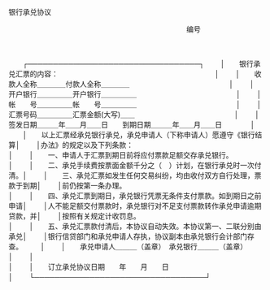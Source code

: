 



银行承兑协议



 

　　　　　　　　　　　　　　　　　　　　　　　　　编号

　　


　　┌──────────────────────────────────┐
　　│　　银行承兑汇票的内容：　　　　　　　　　　　　　　　　　　　　　　│
　　│　　收款人全称＿＿＿＿付款人全称＿＿＿＿　　　　　　　　　　　　　　│
　　│　　开户银行＿＿＿＿＿开户银行＿＿＿＿＿　　　　　　　　　　　　　　│
　　│　　帐　　号＿＿＿＿＿帐　　号＿＿＿＿＿　　　　　　　　　　　　　　│
　　│　　汇票号码＿＿＿＿＿汇票金额(大写)＿＿　　　　　　　　　　　　　　│
　　│签发日期＿＿＿年＿＿月＿＿日　　到期日期＿＿＿年＿＿月＿＿日　　　　│
　　│　　以上汇票经承兑银行承兑，承兑申请人（下称申请人）愿遵守《银行结算│
　　│办法》的规定以及下列条款：　　　　　　　　　　　　　　　　　　　　　│
　　│　　一、申请人于汇票到期日前将应付票款足额交存承兑银行。　　　　　　│
　　│　　二、承兑手续费按票面金额千分之（　）计划，在银行承兑时一次付清。│
　　│　　三、承兑汇票如发生任何交易纠纷，均由收付双方自行处理，票款于到期│
　　│前仍按第一条办理。　　　　　　　　　　　　　　　　　　　　　　　　　│
　　│　　四、承兑汇票到期日，承兑银行凭票无条件支付票款。如到期日之前申请│
　　│人不能足额交付票款时，承兑银行对不足支付票款转作承兑申请逾期贷款，并│
　　│按照有关规定计收罚息。　　　　　　　　　　　　　　　　　　　　　　　│
　　│　　五、承兑汇票款付清后，本协议自动失效。本协议第一、二联分别由承兑│
　　│银行信贷部门和承兑申请人存执，协议副本由承兑银行会计部门存查。　　　│
　　│　　承兑申请人＿＿＿（盖章）　承兑银行＿＿＿（盖章）　　　　　　　　│
　　│　　　　　　　　　　　　　　　　　　　　　　　　　　　　　　　　　　│
　　│　　订立承兑协议日期　　年　　月　　日　　　　　　　　　　　　　　　│
　　└──────────────────────────────────┘
　　


　　